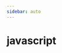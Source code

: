 ```yaml
---
sidebar: auto
---
```

# javascript
<template>
  <div>
     人生，看透不如看淡。对于过去，不要过分追悔，失去的永远无法找回；对于现在，不要过分吝啬，付出才是最好的拥有；对于未来，不要过分奢望，属于你的，都将在你要走过的路上。
  </div>
</template>